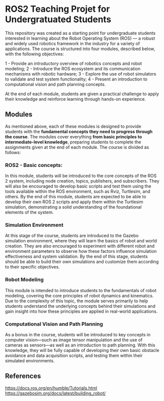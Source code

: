 # ROS2 Teaching Projet for Undergratuated Students
This repository was created as a starting point for undergraduate students interested in learning about the Robot Operating System (ROS) — a robust and widely used robotics framework in the industry for a variety of applications. The course is structured into four modules, described below, with the following objectives: 

1 - Provide an introductory overview of robotics concepts and robot modeling;
2 - Introduce the ROS ecosystem and its communication mechanisms with robotic hardware;
3 - Explore the use of robot simulators to validate and test system functionality;
4 - Present an introduction to computational vision and path planning concepts.

At the end of each module, students are given a practical challenge to apply their knowledge and reinforce learning through hands-on experience.

## Modules
As mentioned above, each of these modules is designed to provide students with the **fundamental concepts they need to progress through the course**. The modules cover everything **from basic principles to intermediate-level knowledge**, preparing students to complete the assignments given at the end of each module.
The course is divided as follows:

### ROS2 - Basic concepts:
In this module, students will be introduced to the core concepts of the ROS 2 system, including node creation, topics, publishers, and subscribers. They will also be encouraged to develop basic scripts and test them using the tools available within the ROS environment, such as Rviz, Turtlesim, and others.
By the end of this module, students are expected to be able to develop their own ROS 2 scripts and apply them within the Turtlesim simulation, demonstrating a solid understanding of the foundational elements of the system.

### Simulation Environment
At this stage of the course, students are introduced to the Gazebo simulation environment, where they will learn the basics of robot and world creation. They are also encouraged to experiment with different robot and environment parameters to observe how these factors influence simulation effectiveness and system validation.
By the end of this stage, students should be able to build their own simulations and customize them according to their specific objectives.

### Robot Modeling
This module is intended to introduce students to the fundamentals of robot modeling, covering the core principles of robot dynamics and kinematics.
Due to the complexity of this topic, the module serves primarily to help students understand the underlying concepts behind their simulations and gain insight into how these principles are applied in real-world applications.

### Computational Vision and Path Planning
As a bonus in the course, students will be introduced to key concepts in computer vision—such as image tensor manipulation and the use of cameras as sensors—as well as an introduction to path planning.
With this knowledge, they will be fully capable of developing their own basic obstacle avoidance and data acquisition scripts, and testing them within their simulated environments.

## References
https://docs.ros.org/en/humble/Tutorials.html
https://gazebosim.org/docs/latest/building_robot/

